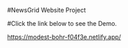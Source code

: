 #NewsGrid Website Project

#Click the link below to see the Demo.

https://modest-bohr-f04f3e.netlify.app/
